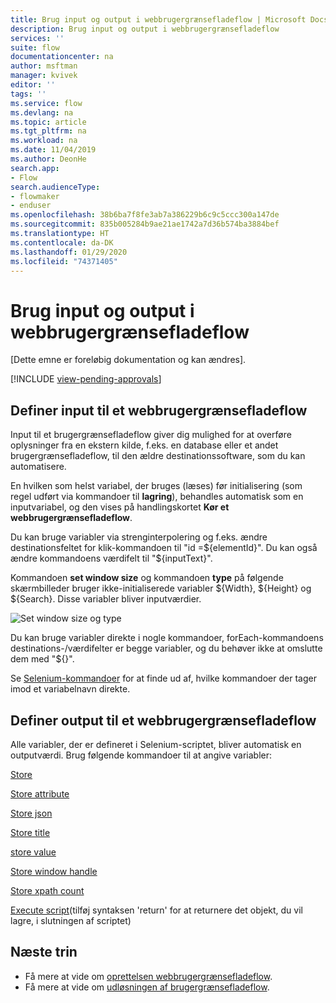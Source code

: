 ```yaml
---
title: Brug input og output i webbrugergrænsefladeflow | Microsoft Docs
description: Brug input og output i webbrugergrænsefladeflow
services: ''
suite: flow
documentationcenter: na
author: msftman
manager: kvivek
editor: ''
tags: ''
ms.service: flow
ms.devlang: na
ms.topic: article
ms.tgt_pltfrm: na
ms.workload: na
ms.date: 11/04/2019
ms.author: DeonHe
search.app:
- Flow
search.audienceType:
- flowmaker
- enduser
ms.openlocfilehash: 38b6ba7f8fe3ab7a386229b6c9c5ccc300a147de
ms.sourcegitcommit: 835b005284b9ae21ae1742a7d36b574ba3884bef
ms.translationtype: HT
ms.contentlocale: da-DK
ms.lasthandoff: 01/29/2020
ms.locfileid: "74371405"
---
```

# <a name="use-inputs-and-outputs-in-web-ui-flows"></a>Brug input og output i webbrugergrænsefladeflow

[Dette emne er foreløbig dokumentation og kan ændres].

[!INCLUDE [view-pending-approvals](../includes/cc-rebrand.md)]

## <a name="define-inputs-for-a-web-ui-flow"></a>Definer input til et webbrugergrænsefladeflow

Input til et brugergrænsefladeflow giver dig mulighed for at overføre oplysninger fra en ekstern kilde, f.eks. en database eller et andet brugergrænsefladeflow, til den ældre destinationssoftware, som du kan automatisere.

En hvilken som helst variabel, der bruges (læses) før initialisering (som regel udført via kommandoer til **lagring**), behandles automatisk som en inputvariabel, og den vises på handlingskortet **Kør et webbrugergrænsefladeflow**.

Du kan bruge variabler via strenginterpolering og f.eks. ændre destinationsfeltet for klik-kommandoen til "id =\${elementId}". Du kan også ændre kommandoens værdifelt til "\${inputText}".

Kommandoen **set window size** og kommandoen **type** på følgende skærmbilleder bruger ikke-initialiserede variabler \${Width}, \${Height} og \${Search}. Disse variabler bliver inputværdier.

![Set window size og type](../media/inputs-outputs-web/f05cb445dad212aaf395b66ba969622c.png "Set window size og type")

Du kan bruge variabler direkte i nogle kommandoer, forEach-kommandoens destinations-/værdifelter er begge variabler, og du behøver ikke at omslutte dem med "\${}".

Se [Selenium-kommandoer](https://www.seleniumhq.org/selenium-ide/docs/en/api/commands/) for at finde ud af, hvilke kommandoer der tager imod et variabelnavn direkte.

## <a name="define-outputs-for-a-web-ui-flow"></a>Definer output til et webbrugergrænsefladeflow

Alle variabler, der er defineret i Selenium-scriptet, bliver automatisk en outputværdi. Brug følgende kommandoer til at angive variabler:

[Store](https://www.seleniumhq.org/selenium-ide/docs/en/api/commands/#store)

[Store attribute](https://www.seleniumhq.org/selenium-ide/docs/en/api/commands/#store-attribute)

[Store json](https://www.seleniumhq.org/selenium-ide/docs/en/api/commands/#store-json)

[Store title](https://www.seleniumhq.org/selenium-ide/docs/en/api/commands/#store-title)

[store value](https://www.seleniumhq.org/selenium-ide/docs/en/api/commands/#store-value)

[Store window handle](https://www.seleniumhq.org/selenium-ide/docs/en/api/commands/#store-window-handle)

[Store xpath count](https://www.seleniumhq.org/selenium-ide/docs/en/api/commands/#store-xpath-count)

[Execute script](https://www.seleniumhq.org/selenium-ide/docs/en/api/commands/#execute-script)(tilføj syntaksen 'return' for at returnere det objekt, du vil lagre, i slutningen af scriptet)

## <a name="next-steps"></a>Næste trin

- Få mere at vide om [oprettelsen webbrugergrænsefladeflow](create-web.md).
- Få mere at vide om [udløsningen af brugergrænsefladeflow](run-ui-flow.md).

